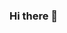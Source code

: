 ### Hi there 👋

<!--
**Devendrasakhamuri/Devendrasakhamuri** is a ✨ _special_ ✨ repository because its `README.md` (this file) appears on your GitHub profile.

Here are some ideas to get you started:
![hello gif](https://user-images.githubusercontent.com/54439021/112668883-04f6a680-8e85-11eb-84cb-0ace328fd9ac.gif)
- 👋 Hi, I’m @Devendrasakhamuri
- 🔭 I’m currently working on industry specializations of computer science
- 🌱 I’m currently learning  core java, advanced data structures and operating systems
- 👯 I’m looking to collaborate on linkedin and instagram
- 🤔 I’m looking for help with learning programming languages
- 💬 Ask me about my present
- 📫 Reach me on linkedin, insragram and facebook - devendrasakhamuri
- ⚡ Fun fact: I listen to songs many hours in a day
